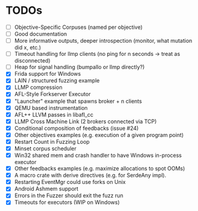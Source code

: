 # TODOs

- [ ] Objective-Specific Corpuses (named per objective)
- [ ] Good documentation
- [ ] More informative outputs, deeper introspection (monitor, what mutation did x, etc.)
- [ ] Timeout handling for llmp clients (no ping for n seconds -> treat as disconnected)
- [ ] Heap for signal handling (bumpallo or llmp directly?)
- [x] Frida support for Windows
- [x] LAIN / structured fuzzing example
- [x] LLMP compression
- [x] AFL-Style Forkserver Executor
- [x] "Launcher" example that spawns broker + n clients
- [x] QEMU based instrumentation
- [x] AFL++ LLVM passes in libafl_cc
- [x] LLMP Cross Machine Link (2 brokers connected via TCP)
- [x] Conditional composition of feedbacks (issue #24)
- [x] Other objectives examples (e.g. execution of a given program point)
- [x] Restart Count in Fuzzing Loop
- [x] Minset corpus scheduler
- [x] Win32 shared mem and crash handler to have Windows in-process executor
- [x] Other feedbacks examples (e.g. maximize allocations to spot OOMs)
- [x] A macro crate with derive directives (e.g. for SerdeAny impl).
- [x] Restarting EventMgr could use forks on Unix
- [x] Android Ashmem support
- [x] Errors in the Fuzzer should exit the fuzz run
- [x] Timeouts for executors (WIP on Windows)
